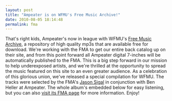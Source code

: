 ```yaml
---
layout: post
title: "Ampeater is on WFMU's Free Music Archive!"
date: 2010-08-05 18:14:48
permalink: fma
---
```

[](http://freemusicarchive.org/music/Ampeater_Music/FMA_Compilation/)That's right kids, Ampeater's now in league with WFMU's [Free Music Archive](http://freemusicarchive.org/label/ampeatermusic/), a repository of high quality mp3s that are available free for download. We're working with the FMA to get our entire back catalog up on their site, and from this point forward all Ampeater digital 7-inches will be automatically published to the FMA. This is a big step forward in our mission to help underexposed artists, and we're thrilled at the opportunity to spread the music featured on this site to an even greater audience. As a celebration of this glorious union, we've released a special compilation for WFMU. The tracks were selected by the FMA's [Jason Sigal](http://freemusicarchive.org/member/jason) in conjunction with Ben Heller at Ampeater. The whole album's embedded below for easy listening, but you can also [visit its FMA page](http://freemusicarchive.org/music/Ampeater_Music/FMA_Compilation/) for more information. Enjoy!
  
  